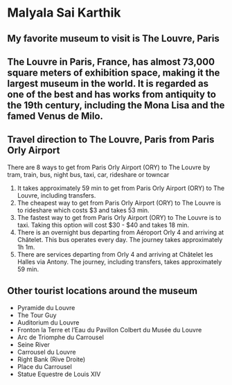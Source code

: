 # Malyala Sai Karthik
## My favorite museum to visit is The Louvre, Paris
The Louvre in Paris, France, has almost **73,000 square meters** of exhibition space, making it the **largest museum in the world**. It is regarded as one of the best and has works from **antiquity to the 19th century**, including the Mona Lisa and the famed Venus de Milo.
---
## Travel direction to The Louvre, Paris from Paris Orly Airport
There are 8 ways to get from Paris Orly Airport (ORY) to The Louvre by tram, train, bus, night bus, taxi, car, rideshare or towncar
1. It takes approximately 59 min to get from Paris Orly Airport (ORY) to The Louvre, including transfers.
2. The cheapest way to get from Paris Orly Airport (ORY) to The Louvre is to rideshare which costs $3 and takes 53 min.
3. The fastest way to get from Paris Orly Airport (ORY) to The Louvre is to taxi. Taking this option will cost $30 - $40 and takes 18 min.
4. There is an overnight bus departing from Aéroport Orly 4 and arriving at Châtelet. This bus operates every day. The journey takes approximately 1h 1m.
5. There are services departing from Orly 4 and arriving at Châtelet les Halles via Antony. The journey, including transfers, takes approximately 59 min.
## Other tourist locations around the museum
* Pyramide du Louvre
* The Tour Guy
* Auditorium du Louvre
* Fronton la Terre et l’Eau du Pavillon Colbert du Musée du Louvre
* Arc de Triomphe du Carrousel
* Seine River
* Carrousel du Louvre
* Right Bank (Rive Droite)
* Place du Carrousel
* Statue Equestre de Louis XIV